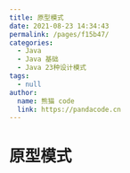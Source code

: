 ```yaml
---
title: 原型模式
date: 2021-08-23 14:34:43
permalink: /pages/f15b47/
categories: 
  - Java
  - Java 基础
  - Java 23种设计模式
tags: 
  - null
author: 
  name: 熊猫 code
  link: https://pandacode.cn
---
```


# 原型模式